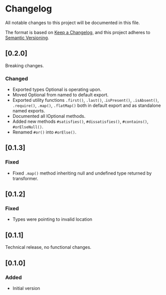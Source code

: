 # Changelog
All notable changes to this project will be documented in this file.

The format is based on [Keep a Changelog](https://keepachangelog.com/en/1.0.0/),
and this project adheres to [Semantic Versioning](https://semver.org/spec/v2.0.0.html).

## [0.2.0]

Breaking changes.

### Changed

- Exported types Optional is operating upon.
- Moved Optional from named to default export.
- Exported utility functions `.first()`, `.last()`, .`isPresent()`, 
  `.isAbsent()`, `.require()`, `.map()`, `.flatMap()` both in default 
  export and as standalone named exports.
- Documented all IOptional methods.
- Added new methods `#satisfies()`, `#dissatisfies()`, `#contains()`,
  `#orElseNull()`.
- Renamed `#or()` into `#orElse()`.

## [0.1.3]
### Fixed

- Fixed `.map()` method inheriting null and undefined type returned by
transformer.

## [0.1.2]
### Fixed

- Types were pointing to invalid location

## [0.1.1]

Technical release, no functional changes.

## [0.1.0]
### Added

- Initial version
